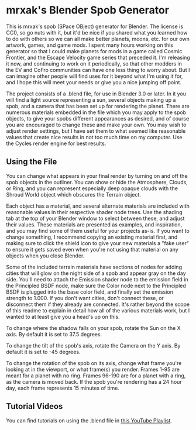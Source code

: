 # mrxak's Blender Spob Generator
This is mrxak's spob (SPace OBject) generator for Blender. The license is CC0, so go nuts with it, but it'd be nice if you shared what you learned how to do with others so we can all make better planets, moons, etc. for our own artwork, games, and game mods. I spent many hours working on this generator so that I could make planets for mods in a game called Cosmic Frontier, and the Escape Velocity game series that preceded it. I'm releasing it now, and continuing to work on it periodically, so that other modders in the EV and CoFro communities can have one less thing to worry about. But I can imagine other people will find uses for it beyond what I'm using it for, and I hope this will meet your needs or give you a nice jumping off point.

The project consists of a .blend file, for use in Blender 3.0 or later. In it you will find a light source representing a sun, several objects making up a spob, and a camera that has been set up for rendering the planet. There are numerous materials embedded in the file which you may apply to the spob objects, to give your spobs different appearances as desired, and of course you are encouraged to change these and make your own. You may wish to adjust render settings, but I have set them to what seemed like reasonable values that create nice results in not too much time on my computer. Use the Cycles render engine for best results.

## Using the File
You can change what appears in your final render by turning on and off the spob objects in the outliner. You can show or hide the Atmosphere, Clouds, or Ring, and you can represent especially deep opaque clouds with the Shroud World object which obscures the Terrain object.

Each object has a material, and several alternate materials are included with reasonable values in their respective shader node trees. Use the shading tab at the top of your Blender window to select between these, and adjust their values. These materials are presented as examples, and inspiration, and you may find some of them useful for your projects as-is. If you want to change something, I recommend copying an existing material first, and making sure to click the shield icon to give your new materials a "fake user" to ensure it gets saved even when you're not using that material on any objects when you close Blender.

Some of the included terrain materials have sections of nodes for adding cities that will glow on the night side of a spob and appear gray on the day side. You'll need to attach the Emission shader node to the emission field in the Principled BSDF node, make sure the Color node next to the Principled BSDF is plugged into the base color field, and finally set the emission strength to 1.000. If you don't want cities, don't connect these, or disconnect them if they already are connected. It's rather beyond the scope of this readme to explain in detail how all of the various materials work, but I wanted to at least give you a head's up on this.

To change where the shadow falls on your spob, rotate the Sun on the X axis. By default it is set to 37.5 degrees.

To change the tilt of the spob's axis, rotate the Camera on the Y axis. By default it is set to -45 degrees.

To change the rotation of the spob on its axis, change what frame you're looking at in the viewport, or what frame(s) you render. Frames 1-95 are meant for a planet with no ring. Frames 96-190 are for a planet with a ring, as the camera is moved back. If the spob you're rendering has a 24 hour day, each frame represents 15 minutes of time.

## Tutorial Videos
You can find tutorials on using the .blend file in [this YouTube Playlist](https://www.youtube.com/playlist?list=PL9hpqkEu_NGwUlD44fzNJs9FBwmdky8ce).

